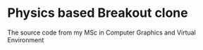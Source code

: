 Physics based Breakout clone
==================================================================

The source code from my MSc in Computer Graphics and Virtual Environment
